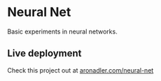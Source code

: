 # Neural Net
Basic experiments in neural networks.
## Live deployment
Check this project out at [aronadler.com/neural-net](http://aronadler.com/neural-net/)
